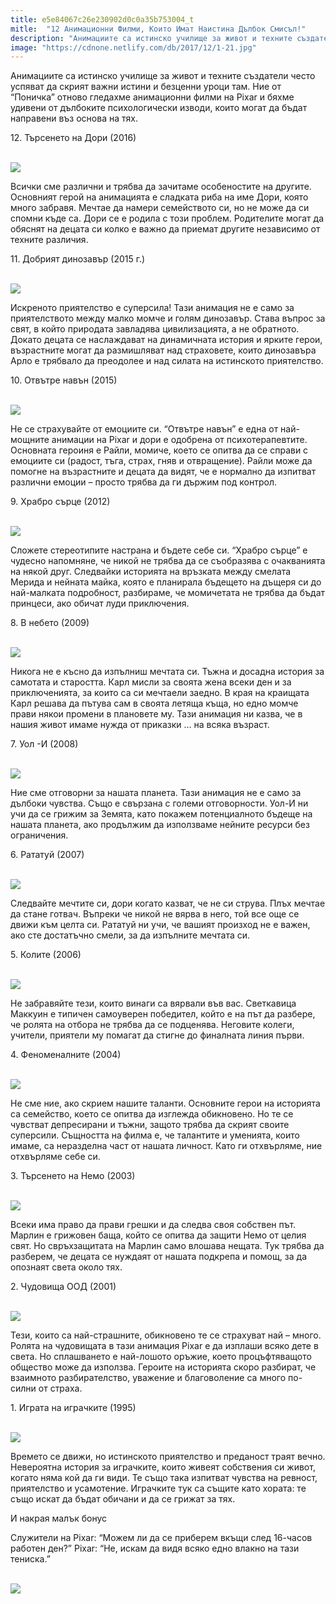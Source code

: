 ```yaml
---
title: e5e84067c26e230902d0c0a35b753004_t
mitle:  "12 Анимационни Филми, Които Имат Наистина Дълбок Смисъл!"
description: "Анимациите са истинско училище за живот и техните създатели често успяват да скрият важни истини и безценни уроци там. Ние от &qout;Поничка&qout; отново гледахме анимационни "
image: "https://cdnone.netlify.com/db/2017/12/1-21.jpg"
---
```


 <p>Анимациите са истинско училище за живот и техните създатели често успяват да скрият важни истини и безценни уроци там. Ние от “Поничка” отново гледахме анимационни филми на Pixar и бяхме удивени от дълбоките психологически изводи, които могат да бъдат направени въз основа на тях.</p>      <p>12. Търсенето на Дори (2016)</p> <p> <br/><img src="https://cdnone.netlify.com/db/2017/12/1-21.jpg"/><br/></p> <p>Всички сме различни и трябва да зачитаме особеностите на другите. Основният герой на анимацията е сладката риба на име Дори, която много забравя. Мечтае да намери семейството си, но не може да си спомни къде са. Дори се е родила с този проблем. Родителите могат да обяснят на децата си колко е важно да приемат другите независимо от техните различия.</p>      <p>11. Добрият динозавър (2015 г.)</p> <p> <br/><img src="https://cdnone.netlify.com/db/2017/12/2-20.jpg"/><br/></p> <p>Искреното приятелство е суперсила! Тази анимация не е само за приятелството между малко момче и голям динозавър. Става въпрос за свят, в който природата завладява цивилизацията, а не обратното. Докато децата се наслаждават на динамичната история и ярките герои, възрастните могат да размишляват над страховете, които динозавъра Арло е трябвало да преодолее и над силата на истинското приятелство.</p> <p>10. Отвътре навън (2015)</p>      <p> <br/><img src="https://cdnone.netlify.com/db/2017/12/3-21.jpg"/><br/></p> <p>Не се страхувайте от емоциите си. “Отвътре навън” е една от най-мощните анимации на Pixar и дори е одобрена от психотерапевтите. Основната героиня е Райли, момиче, което се опитва да се справи с емоциите си (радост, тъга, страх, гняв и отвращение). Райли може да помогне на възрастните и децата да видят, че е нормално да изпитват различни емоции – просто трябва да ги държим под контрол.</p> <p>9. Храбро сърце (2012)</p> <p> <br/><img src="https://cdnone.netlify.com/db/2017/12/4-21.jpg"/><br/></p> <p>Сложете стереотипите настрана и бъдете себе си. “Храбро сърце” е чудесно напомняне, че никой не трябва да се съобразява с очакванията на някой друг. Следвайки историята на връзката между смелата Мерида и нейната майка, която е планирала бъдещето на дъщеря си до най-малката подробност, разбираме, че момичетата не трябва да бъдат принцеси, ако обичат луди приключения.</p> <p>8. В небето (2009)</p>      <p> <br/><img src="https://cdnone.netlify.com/db/2017/12/5-21.jpg"/><br/></p> <p>Никога не е късно да изпълниш мечтата си. Тъжна и досадна история за самотата и старостта. Карл мисли за своята жена всеки ден и за приключенията, за които са си мечтаели заедно. В края на краищата Карл решава да пътува сам в своята летяща къща, но едно момче прави някои промени в плановете му. Тази анимация ни казва, че в нашия живот имаме нужда от приказки … на всяка възраст.</p> <p>7. Уол -И (2008)</p> <p> <br/><img src="https://cdnone.netlify.com/db/2017/12/6-22.jpg"/><br/></p>      <p>Ние сме отговорни за нашата планета. Тази анимация не е само за дълбоки чувства. Също е свързана с големи отговорности. Уол-И ни учи да се грижим за Земята, като покажем потенциалното бъдеще на нашата планета, ако продължим да използваме нейните ресурси без ограничения.</p> <p>6. Рататуй (2007)</p> <p> <br/><img src="https://cdnone.netlify.com/db/2017/12/7-21.jpg"/><br/></p> <p>Следвайте мечтите си, дори когато казват, че не си струва. Плъх мечтае да стане готвач. Въпреки че никой не вярва в него, той все още се движи към целта си. Рататуй ни учи, че вашият произход не е важен, ако сте достатъчно смели, за да изпълните мечтата си.</p> <p>5. Колите (2006)</p> <p> <br/><img src="https://cdnone.netlify.com/db/2017/12/8-22.jpg"/><br/></p> <p>Не забравяйте тези, които винаги са вярвали във вас. Светкавица Маккуин е типичен самоуверен победител, който е на път да разбере, че ролята на отбора не трябва да се подценява. Неговите колеги, учители, приятели му помагат да стигне до финалната линия първи.</p> <p>4. Феноменалните (2004)</p> <p> <br/><img src="https://cdnone.netlify.com/db/2017/12/9-22.jpg"/><br/></p> <p>Не сме ние, ако скрием нашите таланти. Основните герои на историята са семейство, което се опитва да изглежда обикновено. Но те се чувстват депресирани и тъжни, защото трябва да скрият своите суперсили. Същността на филма е, че талантите и уменията, които имаме, са неразделна част от нашата личност. Като ги отхвърляме, ние отхвърляме себе си.</p> <p>3. Търсенето на Немо (2003)</p> <p> <br/><img src="https://cdnone.netlify.com/db/2017/12/10-22.jpg"/><br/></p> <p>Всеки има право да прави грешки и да следва своя собствен път. Марлин е грижовен баща, който се опитва да защити Немо от целия свят. Но свръхзащитата на Марлин само влошава нещата. Тук трябва да разберем, че децата се нуждаят от нашата подкрепа и помощ, за да опознаят света около тях.</p> <p>2. Чудовища ООД (2001)</p> <p> <br/><img src="https://cdnone.netlify.com/db/2017/12/11-21.jpg"/><br/></p> <p>Тези, които са най-страшните, обикновено те се страхуват най – много. Ролята на чудовищата в тази анимация Pixar е да изплаши всяко дете в света. Но сплашването е най-лошото оръжие, което процъфтяващото общество може да използва. Героите на историята скоро разбират, че взаимното разбирателство, уважение и благоволение са много по-силни от страха.</p> <p>1. Играта на играчките (1995)</p> <p> <br/><img src="https://cdnone.netlify.com/db/2017/12/12-21.jpg"/><br/></p> <p>Времето се движи, но истинското приятелство и преданост траят вечно. Невероятна история за играчките, които живеят собствения си живот, когато няма кой да ги види. Те също така изпитват чувства на ревност, приятелство и усамотение. Играчките тук са същите като хората: те също искат да бъдат обичани и да се грижат за тях.</p> <p>И накрая малък бонус</p> <p>Служители на Pixar: “Можем ли да се приберем вкъщи след 16-часов работен ден?” Pixar: “Не, искам да видя всяко едно влакно на тази тениска.”</p> <p> <br/><img src="https://cdnone.netlify.com/db/2017/12/13-22.jpg"/><br/></p>       